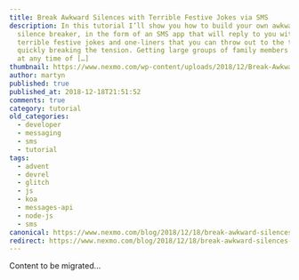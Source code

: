 ```yaml
---
title: Break Awkward Silences with Terrible Festive Jokes via SMS
description: In this tutorial I’ll show you how to build your own awkward
  silence breaker, in the form of an SMS app that will reply to you with
  terrible festive jokes and one-liners that you can throw out to the table,
  quickly breaking the tension. Getting large groups of family members together
  at any time of […]
thumbnail: https://www.nexmo.com/wp-content/uploads/2018/12/Break-Awkward-Silences-With-Terrible-Festive-Jokes-Via-SMS.png
author: martyn
published: true
published_at: 2018-12-18T21:51:52
comments: true
category: tutorial
old_categories:
  - developer
  - messaging
  - sms
  - tutorial
tags:
  - advent
  - devrel
  - glitch
  - js
  - koa
  - messages-api
  - node-js
  - sms
canonical: https://www.nexmo.com/blog/2018/12/18/break-awkward-silences-with-terrible-festive-jokes-via-sms-dr
redirect: https://www.nexmo.com/blog/2018/12/18/break-awkward-silences-with-terrible-festive-jokes-via-sms-dr
---
```

Content to be migrated...